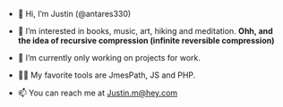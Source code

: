 - 👋  Hi, I’m Justin (@antares330)
- 👀  I’m interested in books, music, art, hiking and meditation. **Ohh, and the idea of recursive compression (infinite reversible compression)**

- 💼  I’m currently only working on projects for work.
- 🧑‍💻  My favorite tools are JmesPath, JS and PHP.

- 📫  You can reach me at Justin.m@hey.com

<!---
antares330/antares330 is a ✨ special ✨ repository because its `README.md` (this file) appears on your GitHub profile.
You can click the Preview link to take a look at your changes.
--->
